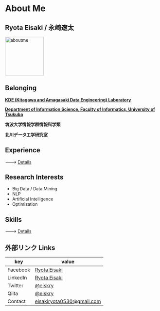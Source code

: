 # About Me

## Ryota Eisaki / 永崎遼太

<img width="127" alt="aboutme" src="https://user-images.githubusercontent.com/39875637/97383894-f75ae600-1911-11eb-852e-b3016eb7349a.jpeg">


## Belonging

[**KDE (Kitagawa and Amagasaki Data Engineering) Laboratory**](http://kde.cs.tsukuba.ac.jp/)

[**Department of Information Science, Faculty of Informatics, University of Tsukuba**
](https://www.coins.tsukuba.ac.jp/en/)

**筑波大学情報学群情報科学類**  

**北川データ工学研究室**

## Experience
---> [Details](https://github.com/RyotaEisaki/about_me/blob/master/Career.md)

## Research Interests

- Big Data / Data Mining
- NLP 
- Artificial Intelligence 
- Optimization

## Skills

---> [Details](https://github.com/RyotaEisaki/about_me/blob/master/Skills.md)

## 外部リンク Links
|key|value|
|---|---|
|Facebook|[Ryota Eisaki](https://www.facebook.com/ryotaeisaki)|
|LinkedIn|[Ryota Eisaki](https://www.linkedin.com/in/eisakiryota)|
|Twitter|[@eiskry](https://twitter.com/ryota_530_)|
|Qiita|[@eiskry](https://qiita.com/ryota_530_)|
|Contact|eisakiryota0530@gmail.com|

